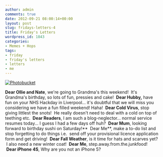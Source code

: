 ```yaml
---
author: admin
comments: true
date: 2012-09-21 08:00:14+00:00
layout: post
slug: fridays-letters-4
title: Friday's Letters
wordpress_id: 1843
categories:
- Memes + Hops
tags:
- friday
- friday's letters
- letters
- me
---
```


[![Photobucket](http://i973.photobucket.com/albums/ae219/scenicglory/150x150103450AM.jpg)](http://comeoneileen86.blogspot.com/)

**Dear Ollie and Nate**, we're going to Grandma's this weekend!  It's Grandma's birthday, so lots of fun, pressies and cake!  **Dear Hubby,** have fun on your NHS Hackday in Liverpool... it's doubtful that we will miss you considering we have a fun filled weekend! Haha!  **Dear Cold Virus**, stop giving littlest the snots!  He really doesn't need to deal with a cold on top of teething etc.  **Dear Readers**, I am such a blog-neglector... normal service resumes today... I guess I had a few days off huh?  **Dear Mum**, looking forward to birthday sushi on Saturday!**  Dear Me**, make a to-do list and stop forgetting to do things i.e.  send off your provisional licence application form and get driving!  **Dear Fall Weather**, is it time for hats and scarves yet?  I also need a new winter coat!  **Dear Me**, step.away.from.the.junkfood!  **Dear iPhone 4S**, Why are you not an iPhone 5?
